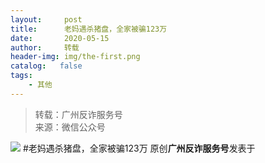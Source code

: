 ```yaml
---
layout:     post
title:      老妈遇杀猪盘，全家被骗123万
date:       2020-05-15
author:     转载
header-img: img/the-first.png
catalog:   false
tags:
    - 其他
---
```


<blockquote><p>转载：广州反诈服务号<br>
来源：微信公众号</p></blockquote>

![]({{site.baseurl}}/postimg/7F37aSO3cxmG5LWe9NI4ORZH8icf1FVy41BDugfLrEafIeH9kn0xqMwBiaKlAIF45XMbOofK98Jb4XQ6s6s8LQrQ.jpeg)
#老妈遇杀猪盘，全家被骗123万
原创**广州反诈服务号**发表于
